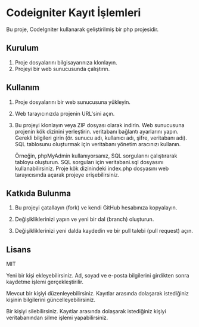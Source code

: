 # Codeigniter Kayıt İşlemleri

Bu proje, CodeIgniter kullanarak geliştirilmiş bir php projesidir.

## Kurulum

1. Proje dosyalarını bilgisayarınıza klonlayın.
2. Projeyi bir web sunucusunda çalıştırın.

## Kullanım

1. Proje dosyalarını bir web sunucusuna yükleyin.

2. Web tarayıcınızda projenin URL'sini açın.

3. Bu projeyi klonlayın veya ZIP dosyası olarak indirin. Web sunucusuna projenin kök dizinini yerleştirin.  veritabanı bağlantı ayarlarını yapın. 
  Gerekli bilgileri girin (ör. sunucu adı, kullanıcı adı, şifre, veritabanı adı). SQL tablosunu oluşturmak için veritabanı yönetim aracınızı kullanın. 

   Örneğin, phpMyAdmin kullanıyorsanız, SQL sorgularını çalıştırarak tabloyu oluşturun. 
   SQL sorguları için veritabani.sql dosyasını kullanabilirsiniz. Proje kök dizinindeki index.php dosyasını web tarayıcısında açarak projeye erişebilirsiniz.

## Katkıda Bulunma

1. Bu projeyi çatallayın (fork) ve kendi GitHub hesabınıza kopyalayın.

2. Değişikliklerinizi yapın ve yeni bir dal (branch) oluşturun.

3. Değişikliklerinizi yeni dalda kaydedin ve bir pull talebi (pull request) açın.

## Lisans

MIT




















Yeni bir kişi ekleyebilirsiniz. Ad, soyad ve e-posta bilgilerini girdikten sonra kaydetme işlemi gerçekleştirilir.

Mevcut bir kişiyi düzenleyebilirsiniz. Kayıtlar arasında dolaşarak istediğiniz kişinin bilgilerini güncelleyebilirsiniz.

Bir kişiyi silebilirsiniz. Kayıtlar arasında dolaşarak istediğiniz kişiyi veritabanından silme işlemi yapabilirsiniz.
